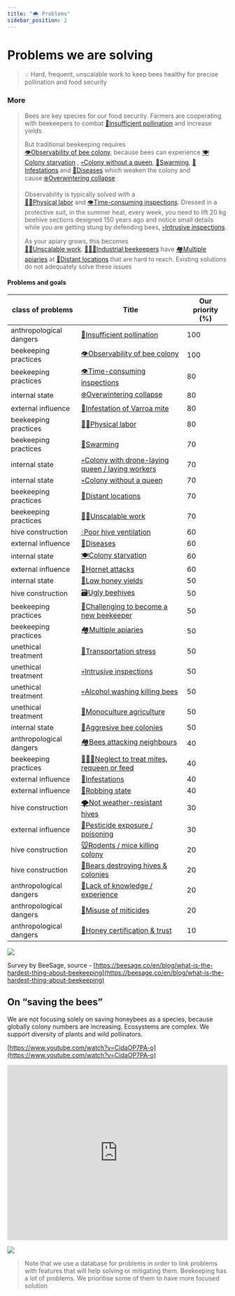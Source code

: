 ```yaml
---
title: "🌨️ Problems"
sidebar_position: 2
---
```


# Problems we are solving

> 💡 Hard, frequent, unscalable work to keep bees healthy for precise pollination and food security

### More 

> Bees are key species for our food security. Farmers are cooperating with beekeepers to combat [🌻Insufficient pollination](https://gratheon.com/Problems%20we%20are%20solving%2015a899e8bf10455c9ef903c6e269af2c/Problems%20and%20goals%20cd532f09000b4e99a2e2fb8135a707f2/Insufficient%20pollination%2093d31ab6309443f9bbe0a50f4b560188.html) and increase yields  
>   
> But traditional beekeeping requires  
> [👁️Observability of bee colony](https://gratheon.com/Problems%20we%20are%20solving%2015a899e8bf10455c9ef903c6e269af2c/Problems%20and%20goals%20cd532f09000b4e99a2e2fb8135a707f2/Observability%20of%20bee%20colony%20c7971983f26d4ff19da0ef3390c4871b.html), because bees can experience [🍽️Colony starvation](https://gratheon.com/Problems%20we%20are%20solving%2015a899e8bf10455c9ef903c6e269af2c/Problems%20and%20goals%20cd532f09000b4e99a2e2fb8135a707f2/Colony%20starvation%209925e34207b94b7e9da10e0dcfdf6e47.html) , [💀Colony without a queen](https://gratheon.com/Problems%20we%20are%20solving%2015a899e8bf10455c9ef903c6e269af2c/Problems%20and%20goals%20cd532f09000b4e99a2e2fb8135a707f2/Colony%20without%20a%20queen%201bfd4efcafef44fe9383b60796c1ea3f.html), [🧶Swarming](https://gratheon.com/Problems%20we%20are%20solving%2015a899e8bf10455c9ef903c6e269af2c/Problems%20and%20goals%20cd532f09000b4e99a2e2fb8135a707f2/Swarming%2013184fe7583e452dbbc8c4e57333ef97.html), [🦀Infestations](https://gratheon.com/Problems%20we%20are%20solving%2015a899e8bf10455c9ef903c6e269af2c/Problems%20and%20goals%20cd532f09000b4e99a2e2fb8135a707f2/Infestations%20bb89fd9dc3674f14823447875ea60324.html) and [🦀Diseases](https://gratheon.com/Problems%20we%20are%20solving%2015a899e8bf10455c9ef903c6e269af2c/Problems%20and%20goals%20cd532f09000b4e99a2e2fb8135a707f2/Diseases%202670014b9e2b461f9021f64f1314b6b0.html) which weaken the colony and cause [❄️Overwintering collapse](https://gratheon.com/Problems%20we%20are%20solving%2015a899e8bf10455c9ef903c6e269af2c/Problems%20and%20goals%20cd532f09000b4e99a2e2fb8135a707f2/Overwintering%20collapse%202ad3d296fc3a4d8aaaed3a04ccf262b2.html) .  
>   
> Observability is typically solved with a  
> [💪🏻Physical labor](https://gratheon.com/Problems%20we%20are%20solving%2015a899e8bf10455c9ef903c6e269af2c/Problems%20and%20goals%20cd532f09000b4e99a2e2fb8135a707f2/Physical%20labor%20b8861af7945c4cfea61020521ec26a27.html) and [👁️Time-consuming inspections](https://gratheon.com/Problems%20we%20are%20solving%2015a899e8bf10455c9ef903c6e269af2c/Problems%20and%20goals%20cd532f09000b4e99a2e2fb8135a707f2/Time-consuming%20inspections%20f9ad947403a14eedaa4393dcf4a9bcca.html). Dressed in a protective suit, in the summer heat, every week, you need to lift 20 kg beehive sections designed 150 years ago and notice small details while you are getting stung by defending bees, [💀Intrusive inspections](https://gratheon.com/Problems%20we%20are%20solving%2015a899e8bf10455c9ef903c6e269af2c/Problems%20and%20goals%20cd532f09000b4e99a2e2fb8135a707f2/Intrusive%20inspections%20a8cd7005f8e545dbbbba82f917c01c46.html).  
>   
> As your apiary grows, this becomes  
> [💪🏻Unscalable work](https://gratheon.com/Problems%20we%20are%20solving%2015a899e8bf10455c9ef903c6e269af2c/Problems%20and%20goals%20cd532f09000b4e99a2e2fb8135a707f2/Unscalable%20work%20edf27023ac904c1d9e8b383924df12c3.html). [👨🏻‍🚒Industrial beekeepers](https://gratheon.com/Marketing%20&%20Sales%20a2ce56a88f8045e288280c4b1633e002/Customer%20personas%202c3424089bb4403ba1299ac3763e65ad/Customer%20personas%20e64b7a0ef64c4c9292699bb126068b8b/Industrial%20beekeepers%20cf0c8af087cb456dbb72058b88a42db9.html) have [🏘️Multiple apiaries](https://gratheon.com/Problems%20we%20are%20solving%2015a899e8bf10455c9ef903c6e269af2c/Problems%20and%20goals%20cd532f09000b4e99a2e2fb8135a707f2/Multiple%20apiaries%2031e17bc4e98c487aa53b57b670965bc5.html) at [🌲Distant locations](https://gratheon.com/Problems%20we%20are%20solving%2015a899e8bf10455c9ef903c6e269af2c/Problems%20and%20goals%20cd532f09000b4e99a2e2fb8135a707f2/Distant%20locations%202a2e75c03b294fc9949eed71f94bfe7d.html) that are hard to reach. Existing solutions do not adequately solve these issues

#### Problems and goals

|class of problems|Title|Our priority (%)|
|---|---|---|
|anthropological dangers|[🌻Insufficient pollination](https://gratheon.com/Problems%20we%20are%20solving%2015a899e8bf10455c9ef903c6e269af2c/Problems%20and%20goals%20cd532f09000b4e99a2e2fb8135a707f2/Insufficient%20pollination%2093d31ab6309443f9bbe0a50f4b560188.html)|100|
|beekeeping practices|[👁️Observability of bee colony](https://gratheon.com/Problems%20we%20are%20solving%2015a899e8bf10455c9ef903c6e269af2c/Problems%20and%20goals%20cd532f09000b4e99a2e2fb8135a707f2/Observability%20of%20bee%20colony%20c7971983f26d4ff19da0ef3390c4871b.html)|100|
|beekeeping practices|[👁️Time-consuming inspections](https://gratheon.com/Problems%20we%20are%20solving%2015a899e8bf10455c9ef903c6e269af2c/Problems%20and%20goals%20cd532f09000b4e99a2e2fb8135a707f2/Time-consuming%20inspections%20f9ad947403a14eedaa4393dcf4a9bcca.html)|80|
|internal state|[❄️Overwintering collapse](https://gratheon.com/Problems%20we%20are%20solving%2015a899e8bf10455c9ef903c6e269af2c/Problems%20and%20goals%20cd532f09000b4e99a2e2fb8135a707f2/Overwintering%20collapse%202ad3d296fc3a4d8aaaed3a04ccf262b2.html)|80|
|external influence|[🦀Infestation of Varroa mite](https://gratheon.com/Problems%20we%20are%20solving%2015a899e8bf10455c9ef903c6e269af2c/Problems%20and%20goals%20cd532f09000b4e99a2e2fb8135a707f2/Infestation%20of%20Varroa%20mite%203a67aa627e0f438592cc7fb34e81d866.html)|80|
|beekeeping practices|[💪🏻Physical labor](https://gratheon.com/Problems%20we%20are%20solving%2015a899e8bf10455c9ef903c6e269af2c/Problems%20and%20goals%20cd532f09000b4e99a2e2fb8135a707f2/Physical%20labor%20b8861af7945c4cfea61020521ec26a27.html)|80|
|beekeeping practices|[🧶Swarming](https://gratheon.com/Problems%20we%20are%20solving%2015a899e8bf10455c9ef903c6e269af2c/Problems%20and%20goals%20cd532f09000b4e99a2e2fb8135a707f2/Swarming%2013184fe7583e452dbbc8c4e57333ef97.html)|70|
|internal state|[💀Colony with drone-laying queen / laying workers](https://gratheon.com/Problems%20we%20are%20solving%2015a899e8bf10455c9ef903c6e269af2c/Problems%20and%20goals%20cd532f09000b4e99a2e2fb8135a707f2/Colony%20with%20drone-laying%20queen%20laying%20workers%20eee9c836e8af43fba2da69d30e66af2b.html)|70|
|internal state|[💀Colony without a queen](https://gratheon.com/Problems%20we%20are%20solving%2015a899e8bf10455c9ef903c6e269af2c/Problems%20and%20goals%20cd532f09000b4e99a2e2fb8135a707f2/Colony%20without%20a%20queen%201bfd4efcafef44fe9383b60796c1ea3f.html)|70|
|beekeeping practices|[🌲Distant locations](https://gratheon.com/Problems%20we%20are%20solving%2015a899e8bf10455c9ef903c6e269af2c/Problems%20and%20goals%20cd532f09000b4e99a2e2fb8135a707f2/Distant%20locations%202a2e75c03b294fc9949eed71f94bfe7d.html)|70|
|beekeeping practices|[💪🏻Unscalable work](https://gratheon.com/Problems%20we%20are%20solving%2015a899e8bf10455c9ef903c6e269af2c/Problems%20and%20goals%20cd532f09000b4e99a2e2fb8135a707f2/Unscalable%20work%20edf27023ac904c1d9e8b383924df12c3.html)|70|
|hive construction|[💧Poor hive ventilation](https://gratheon.com/Problems%20we%20are%20solving%2015a899e8bf10455c9ef903c6e269af2c/Problems%20and%20goals%20cd532f09000b4e99a2e2fb8135a707f2/Poor%20hive%20ventilation%2053a6ab90e5344fdfa3d4cbecbe3e8ec6.html)|60|
|external influence|[🦀Diseases](https://gratheon.com/Problems%20we%20are%20solving%2015a899e8bf10455c9ef903c6e269af2c/Problems%20and%20goals%20cd532f09000b4e99a2e2fb8135a707f2/Diseases%202670014b9e2b461f9021f64f1314b6b0.html)|60|
|internal state|[🍽️Colony starvation](https://gratheon.com/Problems%20we%20are%20solving%2015a899e8bf10455c9ef903c6e269af2c/Problems%20and%20goals%20cd532f09000b4e99a2e2fb8135a707f2/Colony%20starvation%209925e34207b94b7e9da10e0dcfdf6e47.html)|60|
|external influence|[💢Hornet attacks](https://gratheon.com/Problems%20we%20are%20solving%2015a899e8bf10455c9ef903c6e269af2c/Problems%20and%20goals%20cd532f09000b4e99a2e2fb8135a707f2/Hornet%20attacks%202142670c5ca64b969786e53bf538bdcd.html)|60|
|internal state|[🍯Low honey yields](https://gratheon.com/Problems%20we%20are%20solving%2015a899e8bf10455c9ef903c6e269af2c/Problems%20and%20goals%20cd532f09000b4e99a2e2fb8135a707f2/Low%20honey%20yields%204f07ea193d0644b3a245e8289cb839f4.html)|50|
|hive construction|[🗃️Ugly beehives](https://gratheon.com/Problems%20we%20are%20solving%2015a899e8bf10455c9ef903c6e269af2c/Problems%20and%20goals%20cd532f09000b4e99a2e2fb8135a707f2/Ugly%20beehives%2049a604ea99fa429691b0e23dccc1f172.html)|50|
|beekeeping practices|[🎒Challenging to become a new beekeeper](https://gratheon.com/Problems%20we%20are%20solving%2015a899e8bf10455c9ef903c6e269af2c/Problems%20and%20goals%20cd532f09000b4e99a2e2fb8135a707f2/Challenging%20to%20become%20a%20new%20beekeeper%20bdf59f6539da4005a394efac02c9c949.html)|50|
|beekeeping practices|[🏘️Multiple apiaries](https://gratheon.com/Problems%20we%20are%20solving%2015a899e8bf10455c9ef903c6e269af2c/Problems%20and%20goals%20cd532f09000b4e99a2e2fb8135a707f2/Multiple%20apiaries%2031e17bc4e98c487aa53b57b670965bc5.html)|50|
|unethical treatment|[🚛Transportation stress](https://gratheon.com/Problems%20we%20are%20solving%2015a899e8bf10455c9ef903c6e269af2c/Problems%20and%20goals%20cd532f09000b4e99a2e2fb8135a707f2/Transportation%20stress%2078ff1de4ffaa4c998b06486e9f990c3e.html)|50|
|unethical treatment|[💀Intrusive inspections](https://gratheon.com/Problems%20we%20are%20solving%2015a899e8bf10455c9ef903c6e269af2c/Problems%20and%20goals%20cd532f09000b4e99a2e2fb8135a707f2/Intrusive%20inspections%20a8cd7005f8e545dbbbba82f917c01c46.html)|50|
|unethical treatment|[💀Alcohol washing killing bees](https://gratheon.com/Problems%20we%20are%20solving%2015a899e8bf10455c9ef903c6e269af2c/Problems%20and%20goals%20cd532f09000b4e99a2e2fb8135a707f2/Alcohol%20washing%20killing%20bees%2054acf4c4b65e4b40871ebf2afadb3e3b.html)|50|
|unethical treatment|[🌻Monoculture agriculture](https://gratheon.com/Problems%20we%20are%20solving%2015a899e8bf10455c9ef903c6e269af2c/Problems%20and%20goals%20cd532f09000b4e99a2e2fb8135a707f2/Monoculture%20agriculture%20361e470fd22a4b61b50fba3d486fb8bb.html)|50|
|internal state|[💢Aggresive bee colonies](https://gratheon.com/Problems%20we%20are%20solving%2015a899e8bf10455c9ef903c6e269af2c/Problems%20and%20goals%20cd532f09000b4e99a2e2fb8135a707f2/Aggresive%20bee%20colonies%2086ce3cc48da948479f79bb9813ad0014.html)|50|
|anthropological dangers|[🏘️Bees attacking neighbours](https://gratheon.com/Problems%20we%20are%20solving%2015a899e8bf10455c9ef903c6e269af2c/Problems%20and%20goals%20cd532f09000b4e99a2e2fb8135a707f2/Bees%20attacking%20neighbours%206e3d6516632e4bffab9f928724f1c9a7.html)|40|
|beekeeping practices|[🚶🏻‍♂️Neglect to treat mites, requeen or feed](https://gratheon.com/Problems%20we%20are%20solving%2015a899e8bf10455c9ef903c6e269af2c/Problems%20and%20goals%20cd532f09000b4e99a2e2fb8135a707f2/Neglect%20to%20treat%20mites,%20requeen%20or%20feed%206e953c567ee74f4c9bdf219e5bb80164.html)|40|
|external influence|[🦀Infestations](https://gratheon.com/Problems%20we%20are%20solving%2015a899e8bf10455c9ef903c6e269af2c/Problems%20and%20goals%20cd532f09000b4e99a2e2fb8135a707f2/Infestations%20bb89fd9dc3674f14823447875ea60324.html)|40|
|external influence|[💢Robbing state](https://gratheon.com/Problems%20we%20are%20solving%2015a899e8bf10455c9ef903c6e269af2c/Problems%20and%20goals%20cd532f09000b4e99a2e2fb8135a707f2/Robbing%20state%205a23dcce211048be8e102d863f052dfe.html)|40|
|hive construction|[🌪️Not weather-resistant hives](https://gratheon.com/Problems%20we%20are%20solving%2015a899e8bf10455c9ef903c6e269af2c/Problems%20and%20goals%20cd532f09000b4e99a2e2fb8135a707f2/Not%20weather-resistant%20hives%200d0ca3ba83234d639559c94f6a6fbeaa.html)|30|
|external influence|[🤢Pesticide exposure / poisoning](https://gratheon.com/Problems%20we%20are%20solving%2015a899e8bf10455c9ef903c6e269af2c/Problems%20and%20goals%20cd532f09000b4e99a2e2fb8135a707f2/Pesticide%20exposure%20poisoning%2048fb3122dddc443c90a9c777585f54cc.html)|30|
|hive construction|[🐭Rodents / mice killing colony](https://gratheon.com/Problems%20we%20are%20solving%2015a899e8bf10455c9ef903c6e269af2c/Problems%20and%20goals%20cd532f09000b4e99a2e2fb8135a707f2/Rodents%20mice%20killing%20colony%203b59319545244c74b0c5748617329cac.html)|20|
|hive construction|[🐻Bears destroying hives & colonies](https://gratheon.com/Problems%20we%20are%20solving%2015a899e8bf10455c9ef903c6e269af2c/Problems%20and%20goals%20cd532f09000b4e99a2e2fb8135a707f2/Bears%20destroying%20hives%20&%20colonies%20e9fc183efac34070a5c750e07d3ae67b.html)|20|
|anthropological dangers|[🎒Lack of knowledge / experience](https://gratheon.com/Problems%20we%20are%20solving%2015a899e8bf10455c9ef903c6e269af2c/Problems%20and%20goals%20cd532f09000b4e99a2e2fb8135a707f2/Lack%20of%20knowledge%20experience%2076651a1939d34d268d71974da0b048e9.html)|20|
|anthropological dangers|[🤢Misuse of miticides](https://gratheon.com/Problems%20we%20are%20solving%2015a899e8bf10455c9ef903c6e269af2c/Problems%20and%20goals%20cd532f09000b4e99a2e2fb8135a707f2/Misuse%20of%20miticides%20308fb3a27da942c6b00648908062c9e2.html)|20|
|anthropological dangers|[🍯Honey certification & trust](https://gratheon.com/Problems%20we%20are%20solving%2015a899e8bf10455c9ef903c6e269af2c/Problems%20and%20goals%20cd532f09000b4e99a2e2fb8135a707f2/Honey%20certification%20&%20trust%200da4be01316f448cb0ed32dc572b886a.html)|10|

  
  

[![](https://gratheon.com/Problems%20we%20are%20solving%2015a899e8bf10455c9ef903c6e269af2c/Untitled.png)](https://gratheon.com/Problems%20we%20are%20solving%2015a899e8bf10455c9ef903c6e269af2c/Untitled.png)

Survey by BeeSage, source - [https://beesage.co/en/blog/what-is-the-hardest-thing-about-beekeeping](https://beesage.co/en/blog/what-is-the-hardest-thing-about-beekeeping)

## On “saving the bees”

We are not focusing solely on saving honeybees as a species, because globally colony numbers are increasing. Ecosystems are complex. We support diversity of plants and wild pollinators.

[https://www.youtube.com/watch?v=CidaOP7PA-o](https://www.youtube.com/watch?v=CidaOP7PA-o)

<iframe width="100%" height="400" src="https://www.youtube.com/embed/VSYgDssQUtA" title="Bee extinction: Why we&#39;re saving the wrong bees" frameborder="0" allow="accelerometer; autoplay; clipboard-write; encrypted-media; gyroscope; picture-in-picture; web-share" referrerpolicy="strict-origin-when-cross-origin" allowfullscreen></iframe>


[![](https://gratheon.com/Problems%20we%20are%20solving%2015a899e8bf10455c9ef903c6e269af2c/Screenshot_2024-04-15_at_15.17.41.png)](https://gratheon.com/Problems%20we%20are%20solving%2015a899e8bf10455c9ef903c6e269af2c/Screenshot_2024-04-15_at_15.17.41.png)

> Note that we use a database for problems in order to link problems with features that will help solving or mitigating them. Beekeeping has a lot of problems. We prioritise some of them to have more focused solution